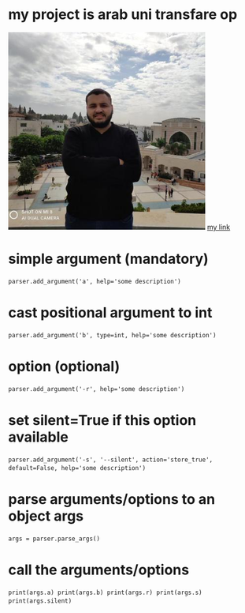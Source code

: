 # my project is arab uni transfare op
<img src="ahmadosma.jpg">
<a href="https://github.com/mrtroxv">my link </a>

# simple argument (mandatory)
`parser.add_argument('a', help='some description')`
# cast positional argument to int
`parser.add_argument('b', type=int, help='some description')`
# option (optional)
`parser.add_argument('-r', help='some description')`
# set silent=True if this option available
`parser.add_argument('-s', '--silent', action='store_true', default=False, help='some description')`
# parse arguments/options to an object args
`args = parser.parse_args()`

# call the arguments/options
`print(args.a)
print(args.b)
print(args.r)
print(args.s)
print(args.silent)`
